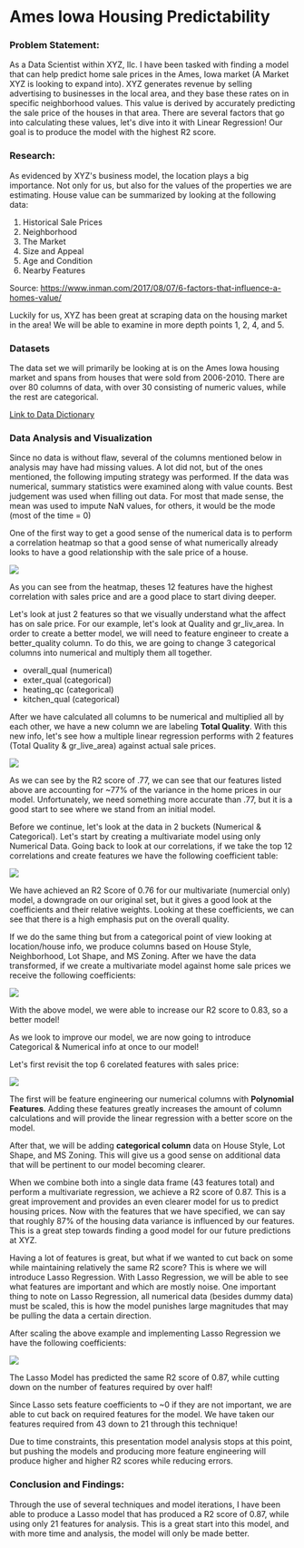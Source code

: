 # Ames Iowa Housing Predictability

### Problem Statement:

As a Data Scientist within XYZ, llc. I have been tasked with finding a model that can help predict home sale prices in the Ames, Iowa market (A Market XYZ is looking to expand into). XYZ generates revenue by selling advertising to businesses in the local area, and they base these rates on in specific neighborhood values. This value is derived by accurately predicting the sale price of the houses in that area. There are several factors that go into calculating these values, let's dive into it with Linear Regression! Our goal is to produce the model with the highest R2 score.

### Research:

As evidenced by XYZ's business model, the location plays a big importance. Not only for us, but also for the values of the properties we are estimating. House value can be summarized by looking at the following data:
 
1. Historical Sale Prices
2. Neighborhood
3. The Market
4. Size and Appeal
5. Age and Condition
6. Nearby Features

Source: https://www.inman.com/2017/08/07/6-factors-that-influence-a-homes-value/

Luckily for us, XYZ has been great at scraping data on the housing market in the area! We will be able to examine in more depth points 1, 2, 4, and 5.

### Datasets

The data set we will primarily be looking at is on the Ames Iowa housing market and spans from houses that were sold from 2006-2010. There are over 80 columns of data, with over 30 consisting of numeric values, while the rest are categorical.

[Link to Data Dictionary](https://www.kaggle.com/c/dsir-1011-project-2-regression-challenge/data)


### Data Analysis and Visualization

Since no data is without flaw, several of the columns mentioned below in analysis may have had missing values. A lot did not, but of the ones mentioned, the following imputing strategy was performed. If the data was numerical, summary statistics were examined along with value counts. Best judgement was used when filling out data. For most that made sense, the mean was used to impute NaN values, for others, it would be the mode (most of the time = 0)

One of the first way to get a good sense of the numerical data is to perform a correlation heatmap so that a good sense of what numerically already looks to have a good relationship with the sale price of a house. 

![](visualizations/Top%2012%20Correlations%20with%20Sales%20Price.png)

As you can see from the heatmap, theses 12 features have the highest correlation with sales price and are a good place to start diving deeper.

Let's look at just 2 features so that we visually understand what the affect has on sale price. For our example, let's look at Quality and gr_liv_area. In order to create a better model, we will need to feature engineer to create a better_quality column. To do this, we are going to change 3 categorical columns into numerical and multiply them all together.

- overall_qual (numerical)
- exter_qual (categorical)
- heating_qc (categorical)
- kitchen_qual (categorical)

After we have calculated all columns to be numerical and multiplied all by each other, we have a new column we are labeling **Total Quality**. With this new info, let's see how a multiple linear regression performs with 2 features (Total Quality & gr_live_area) against actual sale prices.

![](visualizations/Saleprice%20animated.gif)

As we can see by the R2 score of .77, we can see that our features listed above are accounting for ~77% of the variance in the home prices in our model. Unfortunately, we need something more accurate than .77, but it is a good start to see where we stand from an initial model.

Before we continue, let's look at the data in 2 buckets (Numerical & Categorical). Let's start by creating a multivariate model using only Numerical Data. Going back to look at our correlations, if we take the top 12 correlations and create features we have the following coefficient table:

![](visualizations/Linreg1Coefficients.png)

We have achieved an R2 Score of 0.76 for our multivariate (numercial only) model, a downgrade on our original set, but it gives a good look at the coefficients and their relative weights. Looking at these coefficients, we can see that there is a high emphasis put on the overall quality. 

If we do the same thing but from a categorical point of view looking at location/house info, we produce columns based on House Style, Neighborhood, Lot Shape, and MS Zoning. After we have the data transformed, if we create a multivariate model against home sale prices we receive the following coefficients:

![](visualizations/CategoricalLinRegCoefficients.png)

With the above model, we were able to increase our R2 score to 0.83, so a better model!

As we look to improve our model, we are now going to introduce Categorical & Numerical info at once to our model!

Let's first revisit the top 6 corelated features with sales price:

![](visualizations/Abs%20of%20Top%206%20Correlations%20with%20Sales%20Price.png)

The first will be feature engineering our numerical columns with **Polynomial Features**. Adding these features greatly increases the amount of column calculations and will provide the linear regression with a better score on the model.

After that, we will be adding **categorical column** data on House Style, Lot Shape, and MS Zoning. This will give us a good sense on additional data that will be pertinent to our model becoming clearer.

When we combine both into a single data frame (43 features total) and perform a multivariate regression, we achieve a R2 score of 0.87. This is a great improvement and provides an even clearer model for us to predict housing prices. Now with the features that we have specified, we can say that roughly 87% of the housing data variance is influenced by our features. This is a great step towards finding a good model for our future predictions at XYZ.

Having a lot of features is great, but what if we wanted to cut back on some while maintaining relatively the same R2 score? This is where we will introduce Lasso Regression. With Lasso Regression, we will be able to see what features are important and which are mostly noise. One important thing to note on Lasso Regression, all numerical data (besides dummy data) must be scaled, this is how the model punishes large magnitudes that may be pulling the data a certain direction.

After scaling the above example and implementing Lasso Regression we have the following coefficients:

![](visualizations/Lasso%20Coefficients.png)

The Lasso Model has predicted the same R2 score of 0.87, while cutting down on the number of features required by over half!

Since Lasso sets feature coefficients to ~0 if they are not important, we are able to cut back on required features for the model. We have taken our features required from 43 down to 21 through this technique!

Due to time constraints, this presentation model analysis stops at this point, but pushing the models and producing more feature engineering will produce higher and higher R2 scores while reducing errors.

### Conclusion and Findings:

Through the use of several techniques and model iterations, I have been able to produce a Lasso model that has produced a R2 score of 0.87, while using only 21 features for analysis. This is a great start into this model, and with more time and analysis, the model will only be made better.

